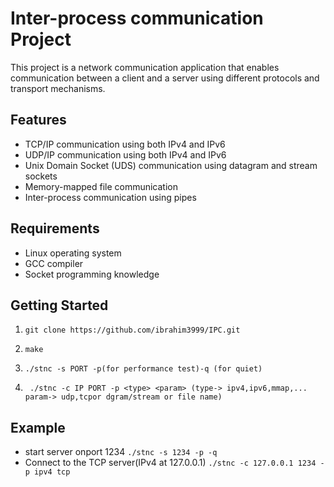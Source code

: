# Inter-process communication Project

This project is a network communication application that enables communication between a client and a server using different protocols and transport mechanisms.

## Features

- TCP/IP communication using both IPv4 and IPv6
- UDP/IP communication using both IPv4 and IPv6
- Unix Domain Socket (UDS) communication using datagram and stream sockets
- Memory-mapped file communication
- Inter-process communication using pipes

## Requirements

- Linux operating system
- GCC compiler
- Socket programming knowledge

## Getting Started

  1) ` git clone https://github.com/ibrahim3999/IPC.git `
   
   2) ` make ` 
   
  3) ` ./stnc -s PORT -p(for performance test)-q (for quiet) `
  
  4) `  ./stnc -c IP PORT -p <type> <param> (type-> ipv4,ipv6,mmap,... param-> udp,tcpor dgram/stream or file name) `
   
 ## Example
 * start server onport 1234 ` ./stnc -s 1234 -p -q `
 * Connect to the TCP server(IPv4 at 127.0.0.1) ` ./stnc -c 127.0.0.1 1234 -p ipv4 tcp `
   
   
